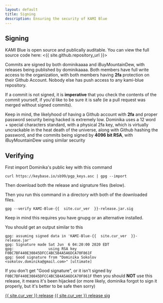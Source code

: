 ```yaml
---
layout: default
title: Signing
description: Ensuring the security of KAMI Blue
---
```


## Signing

KAMI Blue is open source and publically auditable. You can view the full source code here: <{{ site.github.repository_url }}>

Commits are signed by both dominikaaaa and iBuyMountainDew, with releases being published by dominikaaaa. Both members have full write access to the organization, with both members having **2fa** protection on their Github Account. Nobody else has push access to any kami-blue repository. 

If a commit is not signed, it is **imperative** that you check the contents of the commit yourself, if you'd like to be sure it is safe (ie a pull request was merged without signed commits). 

Keep in mind, the likelyhood of having a Github account with **2fa** and proper password security being hacked is extremely low. Dominika uses a 12 word + special characters standard, with a physical 2fa key, which is virtually uncrackable in the heat death of the universe, along with Github hashing the password, and the commits being signed by **4096 bit RSA**, with iBuyMountainDew using similar security

## Verifying 

First import Dominika's public key with this command

```
curl https://keybase.io/sb99/pgp_keys.asc | gpg --import
````

Then download both the release and signature files (below). 

Then you run this command in a directory with both of the downloaded files. 

```
gpg --verify KAMI-Blue-{{  site.cur_ver  }}-release.jar.sig
```

Keep in mind this requires you have gnupg or an alternative installed. 

You should get an output similar to this 

```
gpg: assuming signed data in 'KAMI-Blue-{{  site.cur_ver  }}-release.jar'
gpg: Signature made Sat Jun  6 04:20:00 2020 EDT
gpg:                using RSA key F0BC7BF440E30845DFCC4BC5B4A5A6DCA70F861F
gpg: Good signature from "Dominika Sokolov <sokolov.dominika@gmail.com>" [ultimate]
```

If you don't get "Good signature", or it isn't signed by `F0BC7BF440E30845DFCC4BC5B4A5A6DCA70F861F` then you should **NOT** use this release, it means it's been hijacked (or more likely, dominika forgot to sign it properly, but it's better to be safe then sorry)

<a href="{{ site.github.jar_url }}" class="btnc">{{  site.cur_ver  }} release</a>
<a href="{{ site.github.jar_sig_url }}" class="btnc">{{  site.cur_ver  }} release sig</a>
